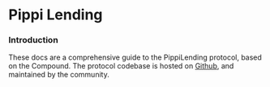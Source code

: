 # Pippi Lending

### Introduction

These docs are a comprehensive guide to the PippiLending protocol, based on the Compound. The protocol codebase is hosted on [Github](https://github.com/Shrimp-Labs/pippi-lending), and maintained by the community.

